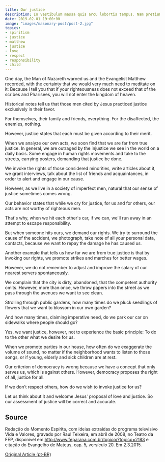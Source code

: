 ```yaml
---
title: Our justice
description: In vestibulum massa quis arcu lobortis tempus. Nam pretium arcu in odio vulputate luctus.
date: 2019-02-01 19:00:00
image: "images/masonary-post/post-2.jpg"
topics: 
- spiritism
- justice
- matthew
- justice
- love
- respect
- responsibility
- child
---
```


One day, the Man of Nazareth warned us and the Evangelist Matthew recorded, with
the certainty that we would very much need to meditate on it: Because I tell you
that if your righteousness does not exceed that of the scribes and Pharisees,
you will not enter the kingdom of heaven.

Historical notes tell us that those men cited by Jesus practiced justice
exclusively in their favor.

For themselves, their family and friends, everything. For the disaffected, the
enemies, nothing.

However, justice states that each must be given according to their merit.

When we analyze our own acts, we soon find that we are far from true justice. In
general, we are outraged by the injustice we see in the world on a daily basis.
Some engage in human rights movements and take to the streets, carrying posters,
demanding that justice be done.

We invoke the rights of those considered minorities, write articles about it, we
grant interviews, talk about the list of friends and acquaintances, in order to
alert and engage in our cause.

However, as we live in a society of imperfect men, natural that our sense of
justice sometimes comes wrong.

Our behavior states that while we cry for justice, for us and for others, our
acts are not worthy of righteous men.

That's why, when we hit each other's car, if we can, we'll run away in an
attempt to escape responsibility.

But when someone hits ours, we demand our rights. We try to surround the cause
of the accident, we photograph, take note of all your personal data, contacts,
because we want to repay the damage he has caused us.

Another example that tells us how far we are from true justice is that by
invoking our rights, we promote strikes and marches for better wages.

However, we do not remember to adjust and improve the salary of our nearest servers spontaneously.

We complain that the city is dirty, abandoned, that the competent authority
omits. However, more than once, we throw papers into the street as we pass
through the avenues we want to see clean.

Strolling through public gardens, how many times do we pluck seedlings of
flowers that we want to blossom in our own garden?

And how many times, claiming imperative need, do we park our car on sidewalks
where people should go?

Yes, we want justice, however, not to experience the basic principle: To do to
the other what we desire for us.

When we promote parties in our house, how often do we exaggerate the volume of
sound, no matter if the neighborhood wants to listen to those songs, or if
young, elderly and sick children are at rest.

Our criterion of democracy is wrong because we have a concept that only serves
us, which is against others. However, democracy proposes the right of all,
justice for all.

If we don't respect others, how do we wish to invoke justice for us?

Let us think about it and welcome Jesus' proposal of love and justice. So our
assessment of justice will be correct and accurate.


## Source
Redação do Momento Espírita, com ideias extraídas do programa televisivo
Vida e Valores, gravado por Raul Teixeira, em abril de 2008, no Teatro
da FEP, disponível em http://www.feparana.com.br/topico/?topico=2183
e citação do Evangelho de Mateus, cap. 5, versículo 20.
Em 2.3.2015.

[Original Article (pt-BR)](http://www.momento.com.br/pt/ler_texto.php?id=4402)
